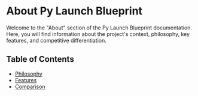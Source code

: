 # About Py Launch Blueprint

Welcome to the "About" section of the Py Launch Blueprint documentation. Here, you will find information about the project's context, philosophy, key features, and competitive differentiation.

## Table of Contents

- [Philosophy](philosophy.md)
- [Features](features.md)
- [Comparison](comparison.md)
